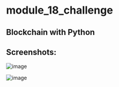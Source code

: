 # module_18_challenge

## Blockchain with Python

## Screenshots: 

![image](https://user-images.githubusercontent.com/73894280/167530679-01b16f01-f31e-45ea-893a-d5dceb143c27.png)


![image](https://user-images.githubusercontent.com/73894280/167530706-cbbd00b2-81eb-4398-9622-531ddaaf2d19.png)
